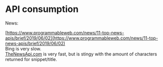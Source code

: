 # API consumption

News:

[https://www.programmableweb.com/news/11-top-news-apis/brief/2019/06/02](https://www.programmableweb.com/news/11-top-news-apis/brief/2019/06/02)  
Bing is very slow.  
[TheNewsApi.com](https://TheNewsApi.com) is very fast, but is stingy with the amount of characters returned for snippet/title.

